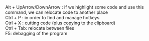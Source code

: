 Alt + UpArrow/DownArrow : if we highlight some code and use this command, we can relocate code to another place  
Ctrl + P : in order to find and manage hotkeys  
Ctrl + X : cutting code (plus copying to the clipboard)  
Ctrl + Tab: relocate between files  
F5: debagging of the program
